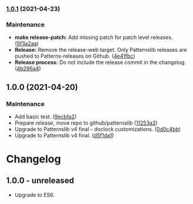 ### [1.0.1](https://github.com/patternslib/pat-doclock/compare/1.0.0...1.0.1) (2021-04-23)


### Maintenance

* **make release-patch:** Add missing patch for patch level releases. ([5f3a2aa](https://github.com/patternslib/pat-doclock/commit/5f3a2aa894c7f0b6b46058514f649eb89dc37174))
* **Release:** Remove the release-web target. Only Patternslib releases are pushed to Patterns-releases on Github. ([4e41fbc](https://github.com/patternslib/pat-doclock/commit/4e41fbc3c462ab01578e0dd5d4fae3e97e1bfc81))
* **Release process:** Do not include the release commit in the changelog. ([4b296a4](https://github.com/patternslib/pat-doclock/commit/4b296a49a0d24fc9822094325b963a6a5dba055a))

## 1.0.0 (2021-04-20)


### Maintenance

* Add basic test. ([9ecbfa2](https://github.com/patternslib/pat-doclock/commit/9ecbfa2c92e4e5a725539c573ea294d5ccc3fd26))
* Prepare release, move repo to github/patternslib ([11253a2](https://github.com/patternslib/pat-doclock/commit/11253a28ff497ee1638672ad51b331903a6b3c45))
* Upgrade to Patternslib v4 final - doclock customizations. ([0d0c4bb](https://github.com/patternslib/pat-doclock/commit/0d0c4bb5e663f6319eab09fc7c75ae5163dc2602))
* Upgrade to Patternslib v4 final. ([d5f1da1](https://github.com/patternslib/pat-doclock/commit/d5f1da1f565b830ce253dd5219ae74188097851d))

# Changelog


## 1.0.0 - unreleased

- Upgrade to ES6.

